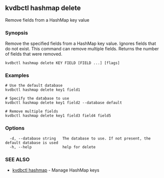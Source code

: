## kvdbctl hashmap delete

Remove fields from a HashMap key value

### Synopsis

Remove the specified fields from a HashMap key value.
Ignores fields that do not exist. This command can remove multiple fields.
Returns the number of fields that were removed.


```
kvdbctl hashmap delete KEY FIELD [FIELD ...] [flags]
```

### Examples

```
# Use the default database
kvdbctl hashmap delete key1 field1

# Specify the database to use
kvdbctl hashmap delete key1 field2 --database default

# Remove multiple fields
kvdbctl hashmap delete key1 field3 field4 field5
```

### Options

```
  -d, --database string   The database to use. If not present, the default database is used
  -h, --help              help for delete
```

### SEE ALSO

* [kvdbctl hashmap](kvdbctl_hashmap.md)	 - Manage HashMap keys

